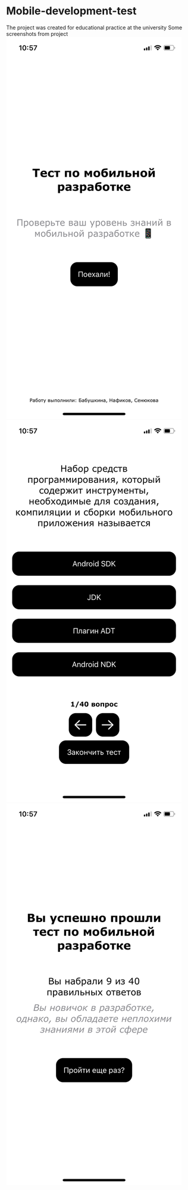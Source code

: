 # Mobile-development-test
The project was created for educational practice at the university
Some screenshots from project
![alt text](https://github.com/Argon-cell/Mobile-development-test/blob/main/ПИ-2-20_Бабушкина_Нафиков_Сенюкова_Начальный%20скриншот.PNG)
![alt text](https://github.com/Argon-cell/Mobile-development-test/blob/main/ПИ-2-20_Бабушкина_Нафиков_Сенюкова_Вопросный%20скринот.PNG)
![alt text](https://github.com/Argon-cell/Mobile-development-test/blob/main/ПИ-2-20_Бабушкина_Нафиков_Сенюкова_Титульный%20скриншот.PNG)
